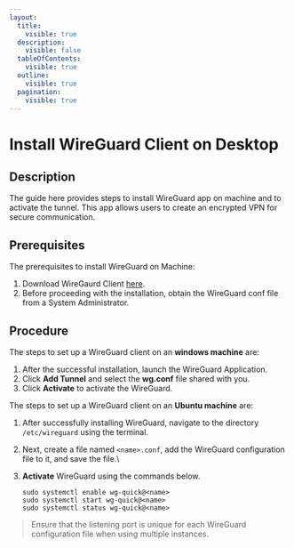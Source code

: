 ```yaml
---
layout:
  title:
    visible: true
  description:
    visible: false
  tableOfContents:
    visible: true
  outline:
    visible: true
  pagination:
    visible: true
---
```


# Install WireGuard Client on Desktop

## Description <a href="#prerequisites" id="prerequisites"></a>

The guide here provides steps to install WireGuard app on machine and to activate the tunnel. This app allows users to create an encrypted VPN for secure communication.

## Prerequisites <a href="#prerequisites" id="prerequisites"></a>

The prerequisites to install WireGuard on Machine:

1. Download WireGaurd Client [here](https://www.wireguard.com/install/).
2. Before proceeding with the installation, obtain the WireGuard conf file from a System Administrator.

## Procedure

The steps to set up a WireGuard client on an **windows machine** are:

1. After the successful installation, launch the WireGuard Application.
2. Click **Add Tunnel** and select the **wg.conf** file shared with you.
3. Click **Activate** to activate the WireGuard.

The steps to set up a WireGuard client on an **Ubuntu machine** are:

1. After successfully installing WireGuard, navigate to the directory `/etc/wireguard` using the terminal.
2. Next, create a file named `<name>.conf`, add the WireGuard configuration file to it, and save the file.\

3.  **Activate** WireGuard using the commands below.

    ```
    sudo systemctl enable wg-quick@<name> 
    sudo systemctl start wg-quick@<name>
    sudo systemctl status wg-quick@<name>
    ```

> Ensure that the listening port is unique for each WireGuard configuration file when using multiple instances.
